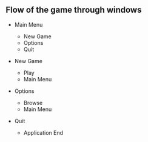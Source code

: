 ## Flow of the game through windows

- Main Menu
  - New Game
  - Options
  - Quit

- New Game
  - Play
  - Main Menu

- Options
  - Browse
  - Main Menu

- Quit
  - Application End
